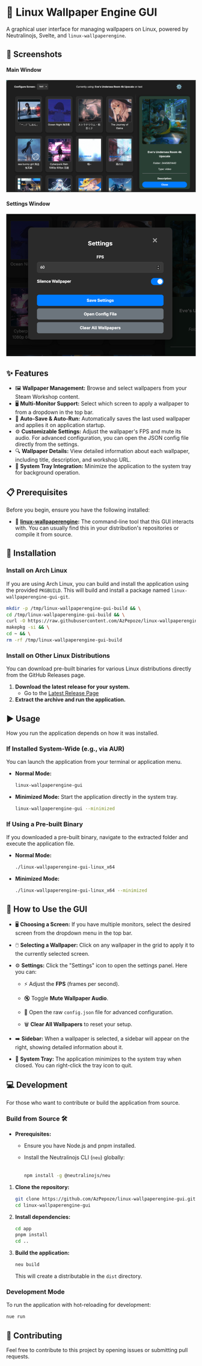 # 🐧 Linux Wallpaper Engine GUI

A graphical user interface for managing wallpapers on Linux, powered by Neutralinojs, Svelte, and `linux-wallpaperengine`.

## 📸 Screenshots

#### Main Window

![Main Window](imgs/main.png)

#### Settings Window

![Settings Window](imgs/setting.png)

## ✨ Features

-    🖼️ **Wallpaper Management:** Browse and select wallpapers from your Steam Workshop content.
-    🖥️ **Multi-Monitor Support:** Select which screen to apply a wallpaper to from a dropdown in the top bar.
-    💾 **Auto-Save & Auto-Run:** Automatically saves the last used wallpaper and applies it on application startup.
-    ⚙️ **Customizable Settings:** Adjust the wallpaper's FPS and mute its audio. For advanced configuration, you can open the JSON config file directly from the settings.
-    🔍 **Wallpaper Details:** View detailed information about each wallpaper, including title, description, and workshop URL.
-    🔽 **System Tray Integration:** Minimize the application to the system tray for background operation.

## 📋 Prerequisites

Before you begin, ensure you have the following installed:

-    🐧 **[linux-wallpaperengine](https://github.com/Almamu/linux-wallpaperengine):** The command-line tool that this GUI interacts with. You can usually find this in your distribution's repositories or compile it from source.

## 🚀 Installation

### Install on Arch Linux

If you are using Arch Linux, you can build and install the application using the provided `PKGBUILD`. This will build and install a package named `linux-wallpaperengine-gui-git`.

```bash
mkdir -p /tmp/linux-wallpaperengine-gui-build && \
cd /tmp/linux-wallpaperengine-gui-build && \
curl -O https://raw.githubusercontent.com/AzPepoze/linux-wallpaperengine-gui/main/installer/PKGBUILD && \
makepkg -si && \
cd ~ && \
rm -rf /tmp/linux-wallpaperengine-gui-build
```

### Install on Other Linux Distributions

You can download pre-built binaries for various Linux distributions directly from the GitHub Releases page.

1. **Download the latest release for your system.**
     - Go to the [Latest Release Page](https://github.com/AzPepoze/linux-wallpaperengine-gui/releases/latest)
2. **Extract the archive and run the application.**

## ▶️ Usage

How you run the application depends on how it was installed.

### If Installed System-Wide (e.g., via AUR)

You can launch the application from your terminal or application menu.

-    **Normal Mode:**
     ```bash
     linux-wallpaperengine-gui
     ```
-    **Minimized Mode:** Start the application directly in the system tray.
     ```bash
     linux-wallpaperengine-gui --minimized
     ```

### If Using a Pre-built Binary

If you downloaded a pre-built binary, navigate to the extracted folder and execute the application file.

-    **Normal Mode:**
     ```bash
     ./linux-wallpaperengine-gui-linux_x64
     ```
-    **Minimized Mode:**
     ```bash
     ./linux-wallpaperengine-gui-linux_x64 --minimized
     ```

## 📖 How to Use the GUI

-    🖥️ **Choosing a Screen:** If you have multiple monitors, select the desired screen from the dropdown menu in the top bar.

-    🖱️ **Selecting a Wallpaper:** Click on any wallpaper in the grid to apply it to the currently selected screen.

-    ⚙️ **Settings:** Click the "Settings" icon to open the settings panel. Here you can:

     -    ⚡ Adjust the **FPS** (frames per second).

     -    🔇 Toggle **Mute Wallpaper Audio**.

     -    📄 Open the raw `config.json` file for advanced configuration.

     -    🗑️ **Clear All Wallpapers** to reset your setup.

-    ➡️ **Sidebar:** When a wallpaper is selected, a sidebar will appear on the right, showing detailed information about it.

-    🔽 **System Tray:** The application minimizes to the system tray when closed. You can right-click the tray icon to quit.

## 💻 Development

For those who want to contribute or build the application from source.

### Build from Source 🛠️

-    **Prerequisites:**

     -    Ensure you have Node.js and pnpm installed.

     -    Install the Neutralinojs CLI (`neu`) globally:

          ```bash

          npm install -g @neutralinojs/neu

          ```

1. **Clone the repository:**

     ```bash
     git clone https://github.com/AzPepoze/linux-wallpaperengine-gui.git
     cd linux-wallpaperengine-gui
     ```

2. **Install dependencies:**

     ```bash
     cd app
     pnpm install
     cd ..
     ```

3. **Build the application:**

     ```bash
     neu build
     ```

     This will create a distributable in the `dist` directory.

### Development Mode

To run the application with hot-reloading for development:

```bash
nue run
```

## 🤝 Contributing

Feel free to contribute to this project by opening issues or submitting pull requests.
